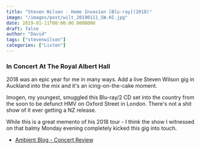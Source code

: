 ```yaml
---
title: "Steven Wilson - Home Invasion [Blu-ray](2018)"
image: "/images/post/wilt_20190111_SW.HI.jpg"
date: 2019-01-11T00:00:00.0000000
draft: false
author: "David"
tags: ["stevenwilson"]
categories: ["Listen"]
---
```

### In Concert At The Royal Albert Hall

 2018 was an epic year for me in many ways. Add a live Steven Wilson gig in Auckland into the mix and it's an icing-on-the-cake moment.

 Imogen, my youngest, smuggled this Blu-ray/2 CD set into the country from the soon to be defunct HMV on Oxford Street in London. There's not a shit show of it ever getting a NZ release.

 While this is a great memento of his 2018 tour - I think the show I witnessed on that balmy Monday evening completely kicked this gig into touch.

-  [Ambient Blog - Concert Review](https://www.ambientlightblog.com/steven-wilson-auckland-nz-2018/)